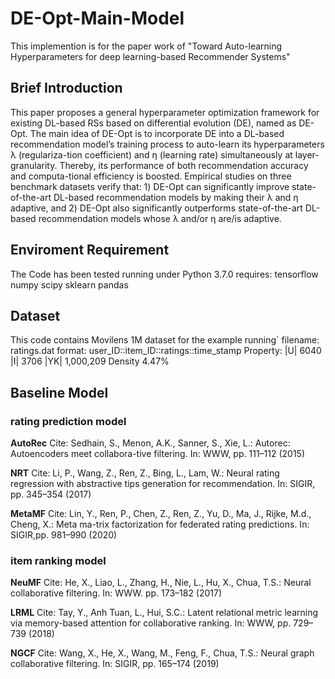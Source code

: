 # DE-Opt-Main-Model

This implemention is for the paper work of "Toward Auto-learning Hyperparameters for deep learning-based Recommender Systems"
## Brief Introduction

This paper proposes a general hyperparameter optimization framework for existing DL-based RSs based on differential evolution (DE), named as DE-Opt. The main idea of DE-Opt is to incorporate DE into a DL-based recommendation model’s training process to auto-learn its hyperparameters λ (regulariza-tion coefficient) and η (learning rate) simultaneously at layer-granularity. Thereby, its performance of both recommendation accuracy and computa-tional efficiency is boosted. Empirical studies on three benchmark datasets verify that: 1) DE-Opt can significantly improve state-of-the-art DL-based recommendation models by making their λ and η adaptive, and 2) DE-Opt also significantly outperforms state-of-the-art DL-based recommendation models whose λ and/or η are/is adaptive. 
## Enviroment Requirement

The Code has been tested running under Python 3.7.0
requires:
tensorflow
numpy
scipy
sklearn
pandas
## Dataset

This code contains Movilens 1M dataset for the example running`
filename: ratings.dat
format: user_ID::item_ID::ratings::time_stamp
Property: |U| 6040 |I| 3706	|YK| 1,000,209	Density 4.47%

## Baseline Model
### rating prediction model
**AutoRec**  Cite: Sedhain, S., Menon, A.K., Sanner, S., Xie, L.: Autorec: Autoencoders meet collabora-tive filtering. In: WWW, pp. 111–112 (2015)

**NRT**  Cite: Li, P., Wang, Z., Ren, Z., Bing, L., Lam, W.: Neural rating regression with abstractive tips generation for recommendation. In: SIGIR, pp. 345–354 (2017)

**MetaMF**  Cite: Lin, Y., Ren, P., Chen, Z., Ren, Z., Yu, D., Ma, J., Rijke, M.d., Cheng, X.: Meta ma-trix factorization for federated rating predictions. In: SIGIR,pp. 981–990 (2020)
### item ranking model
**NeuMF**  Cite: He, X., Liao, L., Zhang, H., Nie, L., Hu, X., Chua, T.S.: Neural collaborative filtering. In: WWW. pp. 173–182 (2017)

**LRML**  Cite: Tay, Y., Anh Tuan, L., Hui, S.C.: Latent relational metric learning via memory-based attention for collaborative ranking. In: WWW, pp. 729–739 (2018)

**NGCF**  Cite: Wang, X., He, X., Wang, M., Feng, F., Chua, T.S.: Neural graph collaborative filtering. In: SIGIR, pp. 165–174 (2019)
## 
